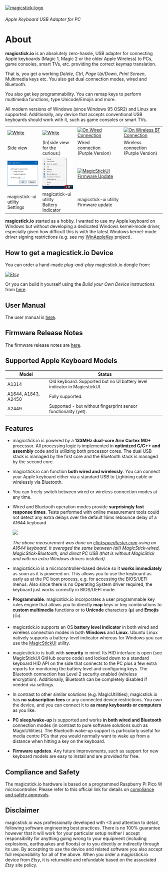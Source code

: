 [![magicstick-logo](docs/magicstick-logo.png)](https://github.com/samartzidis/magicstick.io)
###### Apple Keyboard USB Adapter for PC

# About

**magicstick.io** is an absolutely zero-hassle, USB adapter for connecting Apple keyboards (Magic 1, Magic 2 or the older Apple Wireless) to PCs, game consoles, smart TVs, etc. providing the correct keymap translation.

That is, you get a working _Delete_, _Ctrl_, _Page Up/Down_, _Print Screen_, Multimedia keys etc. You also get dual connection modes, wired and Bluetooth.

You also get key programmability. You can remap keys to perform multimedia functions, type Unicode/Emojis and more.

All modern versions of Windows (since Windows 95 OSR2) and Linux are supported. Additionally, any device that accepts conventional USB keyboards should work with it, such as game consoles or smart TVs.

<table>
    <tr>
        <td><a href="docs/side-white.png"><img src="docs/side-white.png" width="100" alt="White"/></a></td>
        <td><a href="docs/white-open.png"><img src="docs/white-open.png" width="100" alt="White"/></a></td>
        <td><a href="docs/wired.png"><img src="docs/wired.png" width="100" alt="On Wired Connection"/></a></td>
        <td><a href="docs/wireless.png"><img src="docs/wireless.png" width="100" alt="On Wireless BT Connection"></a></td>
    </tr>
    <tr>
        <td>Side view</td>
        <td>(In)side view <br/>for the curious:)</td>
        <td>Wired</br>connection<br/>(Purple Version)</td>
        <td>Wireless</br>connection<br/>(Purple Version)</td>
    </tr>
    <tr>
        <td><a href="docs/20230927213111.png"><img src="docs/20230927213111.png" width="100" alt="MagicStickUI Settings"/></a></td>
        <td><a href="docs/Untitled-1.png"><img src="docs/Untitled-1.png" width="100" alt="MagicStickUI Battery Indicator"/></a></td>
        <td><a href="docs/20230927211852.png"><img src="docs/20230927211852.png" width="100" alt="MagicStickUI Firmware Update"/></a></td>
        <td></td>
    </tr>
    <tr>
        <td>magicstick-ui utility</br>Settings</td>
        <td>magicstick-ui utility</br>Battery Indicator</td>
        <td>magicstick-ui utility</br>Firmware update</td>
        <td></td>
    </tr>
</table>


**magicstick.io** started as a hobby. I wanted to use my Apple keyboard on Windows but without developing a dedicated Windows kernel-mode driver, especially given how difficult this is with the latest Windows kernel-mode driver signing restrictions (e.g. see my [WinAppleKey](https://github.com/samartzidis/WinAppleKey) project). 

## How to get a magicstick.io Device

You can order a hand-made _plug-and-play_ magicstick.io dongle from: 

[![Etsy](docs/etsy.png)](https://www.etsy.com/shop/MagicStickIO)

Or you can build it yourself using the _Build your Own Device_ instructions from [here](./docs/DIY.md).

## User Manual

The user manual is [here](docs/README.md).

## Firmware Release Notes

The firmware release notes are [here](release-notes.md).

## Supported Apple Keyboard Models

| Model | Status |
| -------- | ------- |
| A1314 | Old keyboard. Supported but no UI battery level indicator in MagicstickUI. |
| A1644, A1843, A2450 | Fully supported. |
| A2449 | Supported - but without fingerprint sensor functionality (yet). |

## Features

- magicstick.io is powered by a **133MHz dual-core Arm Cortex M0+** processor. All processing logic is implemented in **optimized C/C++ and assembly** code and is utilizing both processor cores. The dual USB stack is managed by the first core and the Bluetooth stack is managed by the second core.
- magicstick.io can function **both wired and wirelessly**. You can connect your Apple keyboard either via a standard USB to Lightning cable or wirelessly via Bluetooth. 
- You can freely switch between wired or wireless connection modes at any time.
- Wired and Bluetooth operation modes provide **surprisingly fast response times**. Tests performed with online measurement tools could not detect any extra delays over the default 16ms rebounce delay of a A1644 keyboard.

  ![](docs/20231001222021.png)
  
  _The above measurement was done on [clickspeedtester.com](https://www.clickspeedtester.com/keyboard-latency-test/) using an A1644 keyboard. It averaged the same between (all) MagicStick-wired, MagicStick-Bluetooth, and direct PC USB (that is without MagicStick and with no extra Windows drivers installed)_.
- magicstick.io is a microcontroller-based device so it **works immediately** as soon as it is powered on. This allows you to use the keyboard as early as at the PC boot process, e.g. for accessing the BIOS/UEFI menus. Also since there is no Operating System driver required, the keyboard just works correctly in BIOS/UEFI mode.
- **Programmable**. magicstick.io incorporates a user programmable key rules engine that allows you to directly **map** keys or key combinations to **custom multimedia** functions or to **Unicode** characters (**μ**) and **Emojis** (👍).
- magicstick.io supports an OS **battery level indicator** in both wired and wireless connection modes in both **Windows** and **Linux**. Ubuntu Linux natively supports a battery-level indicator whereas for Windows you can use the [MagicStickUI](docs#the-magicstickui-utility) utility.
- magicstick.io is built with **security** in mind. Its HID interface is open (see MagicStickUI GitHub source code) and locked down to a standard keyboard HID API on the side that connects to the PC plus a few extra reports for monitoring the battery level and configuring keys. The Bluetooth connection has Level 2 security enabled (wireless encryption). Additionally, Bluetooth can be completely disabled if needed via settings.
- In contrast to other similar solutions (e.g. MagicUtilities), magicstick.io has **no subscription fees** or any connected device restrictions. You own the device, and you can connect it to **as many keyboards or computers** as you like.
- **PC sleep/wake-up** is supported and works **in both wired and Bluetooth** connection modes (in contrast to pure software solutions such as MagicUtilities). The Bluetooth wake-up support is particularly useful for media centre PCs that you would normally want to wake up from a distance when hitting a key on the keyboard. 
- **Firmware updates**. Any future improvements, such as support for new keyboard models are easy to install and are provided for free.

## Compliance and Safety

The magicstick.io hardware is based on a programmed Raspberry Pi Pico W microcontroller. Please refer to this official link for details on [compliance and safety approvals](https://pip.raspberrypi.com/categories/688).

## Disclaimer

magicstick.io was professionally developed with <3 and attention to detail, following software engineering best practices. There is no 100% guarantee however that it will work for your particular setup neither I accept responsibility for anything going wrong to your equipment (including explosions, earthquakes and floods) or to you directly or indirectly through its use. By accepting to use the device and related software you also accept full responsibility for all of the above. When you order a magicstick.io device from _Etsy_, it is returnable and refundable based on the associated _Etsy_ site policy.


 







